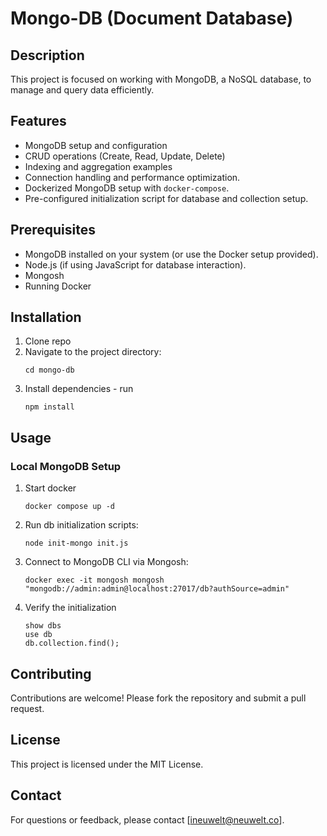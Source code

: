 # Mongo-DB (Document Database)

## Description

This project is focused on working with MongoDB, a NoSQL database, to manage and query data efficiently.

## Features

- MongoDB setup and configuration
- CRUD operations (Create, Read, Update, Delete)
- Indexing and aggregation examples
- Connection handling and performance optimization.
- Dockerized MongoDB setup with `docker-compose`.
- Pre-configured initialization script for database and collection setup.

## Prerequisites

- MongoDB installed on your system (or use the Docker setup provided).
- Node.js (if using JavaScript for database interaction).
- Mongosh
- Running Docker

## Installation

1. Clone repo
2. Navigate to the project directory:
   ```
   cd mongo-db
   ```
3. Install dependencies - run
   ```
   npm install
   ```

## Usage

### Local MongoDB Setup

1. Start docker
   ```
   docker compose up -d
   ```
2. Run db initialization scripts:
   ```
   node init-mongo init.js
   ```
3. Connect to MongoDB CLI via Mongosh:
   ```
   docker exec -it mongosh mongosh "mongodb://admin:admin@localhost:27017/db?authSource=admin"
   ```
3. Verify the initialization
   ```
   show dbs
   use db
   db.collection.find();
   ```

## Contributing

Contributions are welcome! Please fork the repository and submit a pull request.

## License

This project is licensed under the MIT License.

## Contact

For questions or feedback, please contact [ineuwelt@neuwelt.co].
